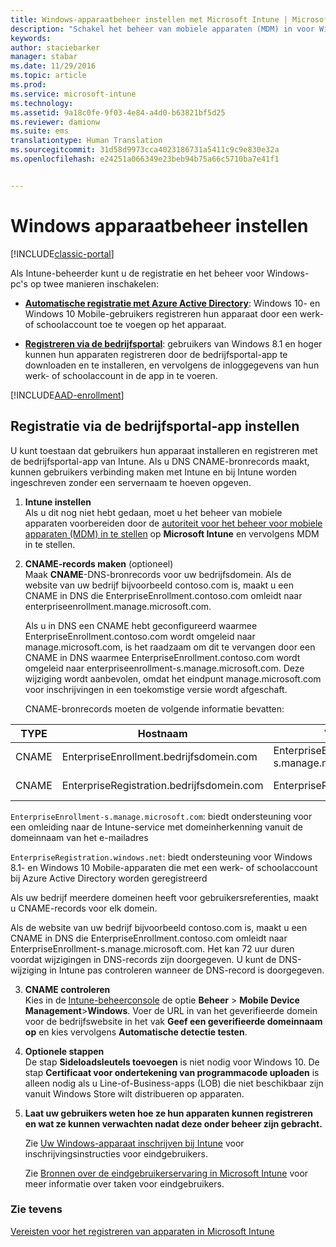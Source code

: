 ```yaml
---
title: Windows-apparaatbeheer instellen met Microsoft Intune | Microsoft Docs
description: "Schakel het beheer van mobiele apparaten (MDM) in voor Windows-pc’s, waaronder Windows 10-apparaten met Microsoft Intune."
keywords: 
author: staciebarker
manager: stabar
ms.date: 11/29/2016
ms.topic: article
ms.prod: 
ms.service: microsoft-intune
ms.technology: 
ms.assetid: 9a18c0fe-9f03-4e84-a4d0-b63821bf5d25
ms.reviewer: damionw
ms.suite: ems
translationtype: Human Translation
ms.sourcegitcommit: 31d58d9973cca4023186731a5411c9c9e830e32a
ms.openlocfilehash: e24251a066349e23beb94b75a66c5710ba7e41f1


---
```


# <a name="set-up-windows-device-management"></a>Windows apparaatbeheer instellen

[!INCLUDE[classic-portal](../includes/classic-portal.md)]

Als Intune-beheerder kunt u de registratie en het beheer voor Windows-pc's op twee manieren inschakelen:

- **[Automatische registratie met Azure Active Directory](#azure-active-directory-enrollment)**: Windows 10- en Windows 10 Mobile-gebruikers registreren hun apparaat door een werk- of schoolaccount toe te voegen op het apparaat.

- **[Registreren via de bedrijfsportal](#set-up-company-portal-app-enrollment)**: gebruikers van Windows 8.1 en hoger kunnen hun apparaten registreren door de bedrijfsportal-app te downloaden en te installeren, en vervolgens de inloggegevens van hun werk- of schoolaccount in de app in te voeren.

[!INCLUDE[AAD-enrollment](../includes/win10-automatic-enrollment-aad.md)]

## <a name="set-up-company-portal-app-enrollment"></a>Registratie via de bedrijfsportal-app instellen
U kunt toestaan dat gebruikers hun apparaat installeren en registreren met de bedrijfsportal-app van Intune. Als u DNS CNAME-bronrecords maakt, kunnen gebruikers verbinding maken met Intune en bij Intune worden ingeschreven zonder een servernaam te hoeven opgeven.

1. **Intune instellen**<br>
Als u dit nog niet hebt gedaan, moet u het beheer van mobiele apparaten voorbereiden door de [autoriteit voor het beheer voor mobiele apparaten (MDM) in te stellen](prerequisites-for-enrollment.md#step-2-set-mdm-authority) op **Microsoft Intune** en vervolgens MDM in te stellen.

2. **CNAME-records maken** (optioneel)<br>Maak **CNAME**-DNS-bronrecords voor uw bedrijfsdomein. Als de website van uw bedrijf bijvoorbeeld contoso.com is, maakt u een CNAME in DNS die EnterpriseEnrollment.contoso.com omleidt naar enterpriseenrollment.manage.microsoft.com.

    Als u in DNS een CNAME hebt geconfigureerd waarmee EnterpriseEnrollment.contoso.com wordt omgeleid naar manage.microsoft.com, is het raadzaam om dit te vervangen door een CNAME in DNS waarmee EnterpriseEnrollment.contoso.com wordt omgeleid naar enterpriseenrollment-s.manage.microsoft.com. Deze wijziging wordt aanbevolen, omdat het eindpunt manage.microsoft.com voor inschrijvingen in een toekomstige versie wordt afgeschaft.

    CNAME-bronrecords moeten de volgende informatie bevatten:

  |TYPE|Hostnaam|Verwijst naar|TTL|
  |--------|-------------|-------------|-------|
  |CNAME|EnterpriseEnrollment.bedrijfsdomein.com|EnterpriseEnrollment-s.manage.microsoft.com |1 uur|
  |CNAME|EnterpriseRegistration.bedrijfsdomein.com|EnterpriseRegistration.windows.net|1 uur|

  `EnterpriseEnrollment-s.manage.microsoft.com`: biedt ondersteuning voor een omleiding naar de Intune-service met domeinherkenning vanuit de domeinnaam van het e-mailadres

  `EnterpriseRegistration.windows.net`: biedt ondersteuning voor Windows 8.1- en Windows 10 Mobile-apparaten die met een werk- of schoolaccount bij Azure Active Directory worden geregistreerd

  Als uw bedrijf meerdere domeinen heeft voor gebruikersreferenties, maakt u CNAME-records voor elk domein.

  Als de website van uw bedrijf bijvoorbeeld contoso.com is, maakt u een CNAME in DNS die EnterpriseEnrollment.contoso.com omleidt naar EnterpriseEnrollment-s.manage.microsoft.com. Het kan 72 uur duren voordat wijzigingen in DNS-records zijn doorgegeven. U kunt de DNS-wijziging in Intune pas controleren wanneer de DNS-record is doorgegeven.

3.  **CNAME controleren**<br>Kies in de [Intune-beheerconsole](http://manage.microsoft.com) de optie **Beheer** &gt; **Mobile Device Management**&gt;**Windows**. Voer de URL in van het geverifieerde domein voor de bedrijfswebsite in het vak **Geef een geverifieerde domeinnaam op** en kies vervolgens **Automatische detectie testen**.

4.  **Optionele stappen**<br>De stap **Sideloadsleutels toevoegen** is niet nodig voor Windows 10. De stap **Certificaat voor ondertekening van programmacode uploaden** is alleen nodig als u Line-of-Business-apps (LOB) die niet beschikbaar zijn vanuit Windows Store wilt distribueren op apparaten.

6.  **Laat uw gebruikers weten hoe ze hun apparaten kunnen registreren en wat ze kunnen verwachten nadat deze onder beheer zijn gebracht.**

    Zie [Uw Windows-apparaat inschrijven bij Intune](https://docs.microsoft.com/intune/enduser/enroll-your-device-in-intune-windows) voor inschrijvingsinstructies voor eindgebruikers.

    Zie [Bronnen over de eindgebruikerservaring in Microsoft Intune](https://docs.microsoft.com/intune/deploy-use/what-to-tell-your-end-users-about-using-microsoft-intune) voor meer informatie over taken voor eindgebruikers.


### <a name="see-also"></a>Zie tevens
[Vereisten voor het registreren van apparaten in Microsoft Intune](prerequisites-for-enrollment.md)



<!--HONumber=Dec16_HO3-->


